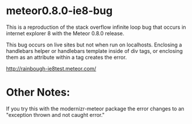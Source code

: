 meteor0.8.0-ie8-bug
===================

This is a reproduction of the stack overflow infinite loop bug that occurs in internet explorer 8 with the Meteor 0.8.0 release.

This bug occurs on live sites but not when run on localhosts. Enclosing a handlebars helper or handlebars template inside of div tags, or enclosing them as an attribute within a tag creates the error.

http://rainbough-ie8test.meteor.com/


Other Notes:
============

If you try this with the modernizr-meteor package the error changes to an "exception thrown and not caught error."